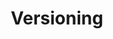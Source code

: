 ---
title: Versioning
content-type: "api-doc"
order: 5

sections:
  - content: |
      The API is currently versioned by object. The table below lists the core objects, all available versions, and the endpoints available for each version.

      {% assign objects = site.connect-files | where:"content-type","api-object" | sort:"order"%}

      <table class="attribute-list">
      {% for object in objects %}
      <tr>
      <td colspan="2" class="table-subheading">
      <strong>
      <a href="#{{ object.endpoint | append: "--section" }}">{{ object.title | upcase }}
        </a>
        </strong>
      </td>
      </tr>
      
      <tr>
      <td width="15%; fixed" align="right">
      <strong>Version</strong>
      </td>
      <td class="attribute-description">
      <strong>Endpoints</strong>
      </td>
      </tr>

      {% for version in object.versions %}
      <tr>
      <td width="15%; fixed" align="right">
      <strong>{{ version.number | prepend: "v" }} {% if version.number == object.latest-version %} (latest){% endif %}</strong>
      </td>
      <td class="attribute-description">
      {% assign all-endpoints = site.connect-files | where:"content-type","api-endpoint" %}
        {% assign object-endpoints = all-endpoints | where:"endpoint",object.endpoint %}
          {% assign version-endpoints = object-endpoints | where:"version",version.number | sort: "order" %}

          <ul>
          {% for endpoint in version-endpoints %}
          {% unless endpoint.not-available-until-version %}
          <li style="margin: 0">
          <a href="#{{ endpoint.key }}">{{ endpoint.method | upcase }} {{ endpoint.short-url | flatify }}</a>
          </li>
          {% endunless %}
          {% endfor %}
          </ul>
      </td>
      </tr>
      {% endfor %}

      {% endfor %}
      </table>
---